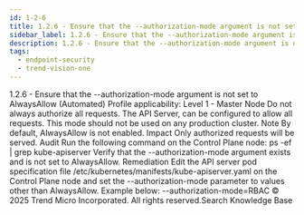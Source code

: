 ```yaml
---
id: 1-2-6
title: 1.2.6 - Ensure that the --authorization-mode argument is not set to AlwaysAllow (Automated)
sidebar_label: 1.2.6 - Ensure that the --authorization-mode argument is not set to AlwaysAllow (Automated)
description: 1.2.6 - Ensure that the --authorization-mode argument is not set to AlwaysAllow (Automated)
tags:
  - endpoint-security
  - trend-vision-one
---
```


 1.2.6 - Ensure that the --authorization-mode argument is not set to AlwaysAllow (Automated) Profile applicability: Level 1 - Master Node Do not always authorize all requests. The API Server, can be configured to allow all requests. This mode should not be used on any production cluster. Note By default, AlwaysAllow is not enabled. Impact Only authorized requests will be served. Audit Run the following command on the Control Plane node: ps -ef | grep kube-apiserver Verify that the --authorization-mode argument exists and is not set to AlwaysAllow. Remediation Edit the API server pod specification file /etc/kubernetes/manifests/kube-apiserver.yaml on the Control Plane node and set the --authorization-mode parameter to values other than AlwaysAllow. Example below: --authorization-mode=RBAC © 2025 Trend Micro Incorporated. All rights reserved.Search Knowledge Base